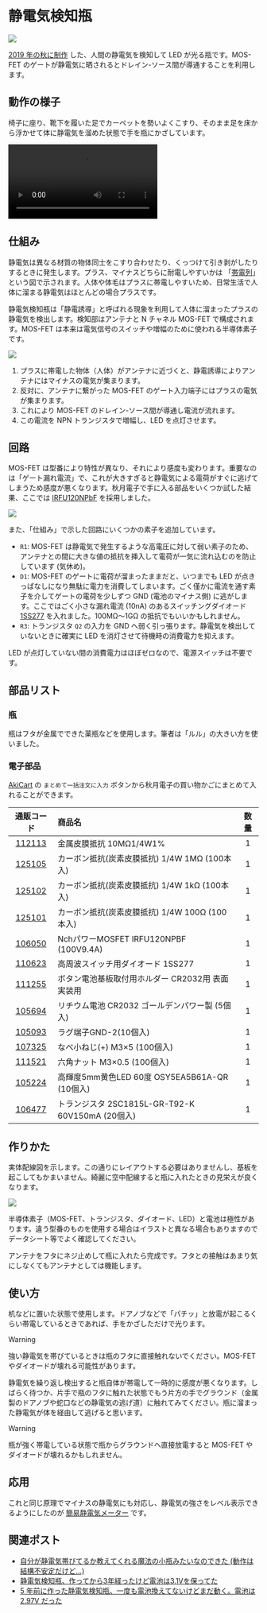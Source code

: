 # 静電気検知瓶

![](./cover.jpg)

[2019 年の秋に制作](https://x.com/shapoco/status/1189239542043332609) した、人間の静電気を検知して LED が光る瓶です。MOS-FET のゲートが静電気に晒されるとドレイン-ソース間が導通することを利用します。

## 動作の様子

椅子に座り、靴下を履いた足でカーペットを勢いよくこすり、そのまま足を床から浮かせて体に静電気を溜めた状態で手を瓶にかざしています。

![](https://www.shapoco.net/media/2024/20241130_electrostatic_detector_1280x720_1mbps.mp4)

## 仕組み

静電気は異なる材質の物体同士をこすり合わせたり、くっつけて引き剥がしたりするときに発生します。プラス、マイナスどちらに耐電しやすいかは 「[帯電列](https://www.google.co.jp/search?q=%E5%B8%AF%E9%9B%BB%E5%88%97&udm=2)」という図で示されます。人体や体毛はプラスに帯電しやすいため、日常生活で人体に溜まる静電気はほとんどの場合プラスです。

静電気検知瓶は「静電誘導」と呼ばれる現象を利用して人体に溜まったプラスの静電気を検出します。検知部はアンテナと N チャネル MOS-FET で構成されます。MOS-FET は本来は電気信号のスイッチや増幅のために使われる半導体素子です。

![](./mechanism.drawio.png)

1. プラスに帯電した物体（人体）がアンテナに近づくと、静電誘導によりアンテナにはマイナスの電気が集まります。
2. 反対に、アンテナに繋がった MOS-FET のゲート入力端子にはプラスの電気が集まります。
3. これにより MOS-FET のドレイン-ソース間が導通し電流が流れます。
4. この電流を NPN トランジスタで増幅し、LED を点灯させます。

## 回路

MOS-FET は型番により特性が異なり、それにより感度も変わります。重要なのは「ゲート漏れ電流」で、これが大きすぎると静電気による電荷がすぐに逃げてしまうため感度が悪くなります。秋月電子で手に入る部品をいくつか試した結果、ここでは [IRFU120NPbF](https://akizukidenshi.com/catalog/g/g106050/) を採用しました。

![](./circuit.drawio.png)

また、「仕組み」で示した回路にいくつかの素子を追加しています。

- `R1`: MOS-FET は静電気で発生するような高電圧に対して弱い素子のため、アンテナとの間に大きな値の抵抗を挿入して電荷が一気に流れ込むのを防止しています (気休め)。
- `D1`: MOS-FET のゲートに電荷が溜まったままだと、いつまでも LED が点きっぱなしになり無駄に電力を消費してしまいます。ごく僅かに電流を通す素子を介してゲートの電荷を少しずつ GND (電池のマイナス側) に逃がします。ここではごく小さな漏れ電流 (10nA) のあるスイッチングダイオード [1SS277](https://akizukidenshi.com/catalog/g/g110623/) を入れました。100MΩ～1GΩ の抵抗でもいいかもしれません。
- `R3`: トランジスタ `Q2` の入力を GND へ弱く引っ張ります。静電気を検出していないときに確実に LED を消灯させて待機時の消費電力を抑えます。

LED が点灯していない間の消費電力はほぼゼロなので、電源スイッチは不要です。

## 部品リスト

### 瓶

瓶はフタが金属でできた薬瓶などを使用します。筆者は「ルル」の大きい方を使いました。

### 電子部品

[AkiCart](https://aki.prioris.jp/list/525e0280-46c9-4ac4-82ac-725917959f12/) の `まとめて一括注文に入力` ボタンから秋月電子の買い物かごにまとめて入れることができます。

|通販コード|商品名|数量|
|:--:|:--|:--:|
|[112113](https://akizukidenshi.com/catalog/g/g112113)|金属皮膜抵抗 10MΩ1/4W1%|1|
|[125105](https://akizukidenshi.com/catalog/g/g125105)|カーボン抵抗(炭素皮膜抵抗) 1/4W 1MΩ (100本入)|1|
|[125102](https://akizukidenshi.com/catalog/g/g125102)|カーボン抵抗(炭素皮膜抵抗) 1/4W 1kΩ (100本入)|1|
|[125101](https://akizukidenshi.com/catalog/g/g125101)|カーボン抵抗(炭素皮膜抵抗) 1/4W 100Ω (100本入)|1|
|[106050](https://akizukidenshi.com/catalog/g/g106050)|NchパワーMOSFET IRFU120NPBF (100V9.4A)|1|
|[110623](https://akizukidenshi.com/catalog/g/g110623)|高周波スイッチ用ダイオード 1SS277|1|
|[111255](https://akizukidenshi.com/catalog/g/g111255)|ボタン電池基板取付用ホルダー CR2032用 表面実装用|1|
|[105694](https://akizukidenshi.com/catalog/g/g105694)|リチウム電池 CR2032 ゴールデンパワー製 (5個入)|1|
|[105093](https://akizukidenshi.com/catalog/g/g105093)|ラグ端子GND-2(10個入)|1|
|[107325](https://akizukidenshi.com/catalog/g/g107325)|なべ小ねじ(+) M3×5 (100個入)|1|
|[111521](https://akizukidenshi.com/catalog/g/g111521)|六角ナット M3×0.5 (100個入)|1|
|[105224](https://akizukidenshi.com/catalog/g/g105224)|高輝度5mm黄色LED 60度 OSY5EA5B61A-QR (10個入)|1|
|[106477](https://akizukidenshi.com/catalog/g/g106477)|トランジスタ 2SC1815L-GR-T92-K 60V150mA (20個入)|1|

## 作りかた

実体配線図を示します。この通りにレイアウトする必要はありませんし、基板を起こしてもかまいません。綺麗に空中配線すると瓶に入れたときの見栄えが良くなります。

![](./how_to_build.svg)

半導体素子（MOS-FET、トランジスタ、ダイオード、LED）と電池は極性があります。違う型番のものを使用する場合はイラストと異なる場合もありますのでデータシート等でよく確認してください。

アンテナをフタにネジ止めして瓶に入れたら完成です。フタとの接触はあまり気にしなくてもアンテナとしては機能します。

## 使い方

机などに置いた状態で使用します。ドアノブなどで「パチッ」と放電が起こるくらい帯電しているときであれば、手をかざしただけで光ります。

> [!WARNING]
> 強い静電気を帯びているときは瓶のフタに直接触れないでください。MOS-FET やダイオードが壊れる可能性があります。

静電気を繰り返し検出すると瓶自体が帯電して一時的に感度が悪くなります。しばらく待つか、片手で瓶のフタに触れた状態でもう片方の手でグラウンド（金属製のドアノブや蛇口などの静電気の逃げ道）に触れてみてください。瓶に溜まった静電気が体を経由して逃げると思います。

> [!WARNING]
> 瓶が強く帯電している状態で瓶からグラウンドへ直接放電すると MOS-FET やダイオードが壊れるかもしれません。

## 応用

これと同じ原理でマイナスの静電気にも対応し、静電気の強さをレベル表示できるようにしたのが [簡易静電気メーター](https://blog.shapoco.net/2023/0223-electrostatic-meter/)<!-- todo: サイト内リンク --> です。

## 関連ポスト

- [自分が静電気帯びてるか教えてくれる魔法の小瓶みたいなのできた (動作は結構不安定だけど…)](https://x.com/shapoco/status/1200458200031432705)
- [静電気検知瓶、作ってから3年経ったけど電池は3.1Vを保ってた](https://x.com/shapoco/status/1603376017162194944)
- [5 年前に作った静電気検知瓶、一度も電池換えてないけどまだ動く。電池は 2.97V だった](https://x.com/shapoco/status/1862758463975334273)
